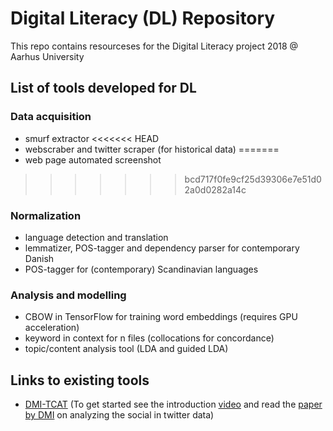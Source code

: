 # Digital Literacy (DL) Repository
This repo contains resourceses for the Digital Literacy project 2018 @ Aarhus University

## List of tools developed for DL

### Data acquisition
- smurf extractor
<<<<<<< HEAD
- webscraber and twitter scraper (for historical data)
=======
- web page automated screenshot 
>>>>>>> bcd717f0fe9cf25d39306e7e51d02a0d0282a14c

### Normalization
- language detection and translation
- lemmatizer, POS-tagger and dependency parser for contemporary Danish
- POS-tagger for (contemporary) Scandinavian languages

### Analysis and modelling
- CBOW in TensorFlow for training word embeddings (requires GPU acceleration)
- keyword in context for n files (collocations for concordance)
- topic/content analysis tool (LDA and guided LDA)

## Links to existing tools
- [DMI-TCAT](https://github.com/digitalmethodsinitiative/dmi-tcat/wiki) (To get started see the introduction [video](http://video.itu.dk/video/11366273/using-tcat-analysis-page) and read the [paper by DMI](https://wiki.digitalmethods.net/Dmi/DetectingTheSocials) on analyzing the social in twitter data)
